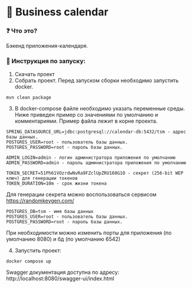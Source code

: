 # :handshake: Business calendar

### :question: Что это?
Бэкенд приложения-календаря.

### :page_with_curl: Инструкция по запуску:
1. Скачать проект
2. Собрать проект. Перед запуском сборки необходимо запустить docker.
```shell
mvn clean package
```
3. В docker-compose файле необходимо указать переменные среды. Ниже приведен пример со значениями по умолчанию и комментариями.
Пример файла лежит в корне проекта.
```
SPRING_DATASOURCE_URL=jdbc:postgresql://calendar-db:5432/tsm - адрес базы данных.
POSTGRES_USER=root - пользователь базы данных.
POSTGRES_PASSWORD=root - пароль базы данных.

ADMIN_LOGIN=admin - логин администратора приложения по умолчанию
ADMIN_PASSWORD=admin - пароль администратора приложения по умолчанию

TOKEN_SECRET=51Ph61VOzrdwNvRa9FZclUpZRU160G1O - секрет (256-bit WEP ключ) для генерации токенов 
TOKEN_DURATION=10m - срок жизни токена
```
Для генерации секрета можно воспользоваться сервисом https://randomkeygen.com/

```
POSTGRES_DB=tsm - имя базы данных
POSTGRES_USER=root - пользователь базы данных.
POSTGRES_PASSWORD=root - пароль базы данных.

```
При необходимости можно изменить порты для приложения (по умолчанию 8080) и бд (по умолчанию 6542)

4. Запустить проект:
```shell
docker compose up
```
Swagger документация доступна по адресу: http://localhost:8080/swagger-ui/index.html
